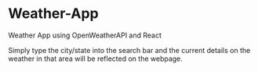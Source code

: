 # Weather-App
Weather App using OpenWeatherAPI and React

Simply type the city/state into the search bar and the current details on the weather in that area will be reflected on the webpage.
